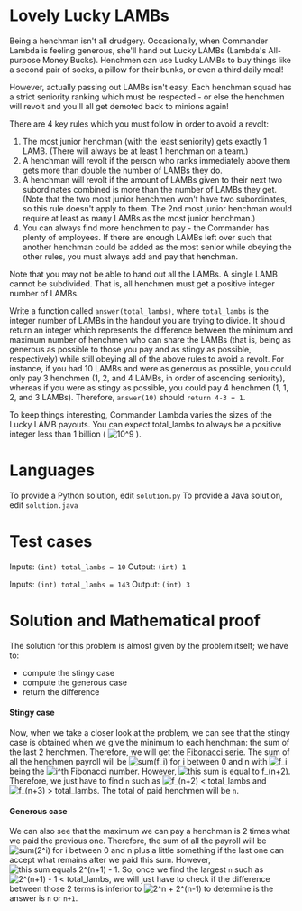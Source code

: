 Lovely Lucky LAMBs
==================

Being a henchman isn't all drudgery. Occasionally, when Commander Lambda is feeling generous, she'll hand out Lucky LAMBs (Lambda's All-purpose Money Bucks). Henchmen can use Lucky LAMBs to buy things like a second pair of socks, a pillow for their bunks, or even a third daily meal!

However, actually passing out LAMBs isn't easy. Each henchman squad has a strict seniority ranking which must be respected - or else the henchmen will revolt and you'll all get demoted back to minions again! 

There are 4 key rules which you must follow in order to avoid a revolt:
1. The most junior henchman (with the least seniority) gets exactly 1 LAMB.  (There will always be at least 1 henchman on a team.)
2. A henchman will revolt if the person who ranks immediately above them gets more than double the number of LAMBs they do.
3. A henchman will revolt if the amount of LAMBs given to their next two subordinates combined is more than the number of LAMBs they get.  (Note that the two most junior henchmen won't have two subordinates, so this rule doesn't apply to them.  The 2nd most junior henchman would require at least as many LAMBs as the most junior henchman.)
4. You can always find more henchmen to pay - the Commander has plenty of employees.  If there are enough LAMBs left over such that another henchman could be added as the most senior while obeying the other rules, you must always add and pay that henchman.

Note that you may not be able to hand out all the LAMBs. A single LAMB cannot be subdivided. That is, all henchmen must get a positive integer number of LAMBs.

Write a function called `answer(total_lambs)`, where `total_lambs` is the integer number of LAMBs in the handout you are trying to divide. It should return an integer which represents the difference between the minimum and maximum number of henchmen who can share the LAMBs (that is, being as generous as possible to those you pay and as stingy as possible, respectively) while still obeying all of the above rules to avoid a revolt.  For instance, if you had 10 LAMBs and were as generous as possible, you could only pay 3 henchmen (1, 2, and 4 LAMBs, in order of ascending seniority), whereas if you were as stingy as possible, you could pay 4 henchmen (1, 1, 2, and 3 LAMBs). Therefore, `answer(10)` should `return 4-3 = 1`.

To keep things interesting, Commander Lambda varies the sizes of the Lucky LAMB payouts. You can expect total_lambs to always be a positive integer less than 1 billion ( ![10^9](http://latex.codecogs.com/svg.latex?10^9) ).

Languages
=========

To provide a Python solution, edit `solution.py`
To provide a Java solution, edit `solution.java`

Test cases
==========

Inputs:
    `(int) total_lambs = 10`
Output:
    `(int) 1`

Inputs:
    `(int) total_lambs = 143`
Output:
    `(int) 3`
    
Solution and Mathematical proof
========

The solution for this problem is almost given by the problem itself; we have to:
- compute the stingy case
- compute the generous case
- return the difference

#### Stingy case
Now, when we take a closer look at the problem, we can see that the stingy case is obtained when we give the minimum to each henchman: the sum of the last 2 henchmen. Therefore, we will get the [Fibonacci serie](http://www.maths.surrey.ac.uk/hosted-sites/R.Knott/Fibonacci/fibFormula.html).
The sum of all the henchmen payroll will be ![sum(f_i) for i between 0 and n](http://latex.codecogs.com/svg.latex?\inline&space;\sum_{i&space;=&space;0}^{n}f_i) with ![f_i](http://latex.codecogs.com/svg.latex?\inline&space;f_i) being the ![i^th](http://latex.codecogs.com/svg.latex?\inline&space;i^{th}) Fibonacci number.
However, ![this sum is equal to f_(n+2)](http://latex.codecogs.com/svg.latex?\inline&space;\sum_{i&space;=&space;0}^{n}f_i=f_{n+2}).
Therefore, we just have to find `n` such as ![f_(n+2) < total_lambs](http://latex.codecogs.com/svg.latex?\inline&space;f_{n&plus;2}<total\_.lambs) and  ![f_(n+3) > total_lambs](http://latex.codecogs.com/svg.latex?\inline&space;f_{n&plus;3}>total\_.lambs). 
The total of paid henchmen will be `n`.

#### Generous case
We can also see that the maximum we can pay a henchman is 2 times what we paid the previous one. Therefore, the sum of all the payroll will be ![sum(2^i) for i between 0 and n](http://latex.codecogs.com/svg.latex?\inline&space;\sum_{i&space;=&space;0}^n2^i) plus a little something if the last one can accept what remains after we paid this sum.
However, ![this sum equals 2^(n+1) - 1](http://latex.codecogs.com/svg.latex?\inline&space;\sum_{i&space;=&space;0}^n2^i=2^{n+1}-1).
So, once we find the largest `n` such as ![2^(n+1) - 1 < total_lambs](http://latex.codecogs.com/svg.latex?\inline&space;2^{n+1}-1<total\_.lambs), we will just have to check if the difference between those 2 terms is inferior to ![2^n + 2^(n-1)](http://latex.codecogs.com/svg.latex?\inline&space;2^n+2^{n-1}) to determine is the answer is `n` or `n+1`.